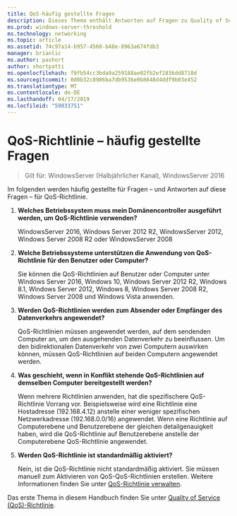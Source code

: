 ```yaml
---
title: QoS-häufig gestellte Fragen
description: Dieses Thema enthält Antworten auf Fragen zu Quality of Service (QoS)-Richtlinie in Windows Server 2016.
ms.prod: windows-server-threshold
ms.technology: networking
ms.topic: article
ms.assetid: 74c97a14-b957-4568-b48e-8963a674fdb3
manager: brianlic
ms.author: pashort
author: shortpatti
ms.openlocfilehash: f9fb54cc3bda9a259188ae02fb2ef2836dd8718d
ms.sourcegitcommit: 0d0b32c8986ba7db9536e0b8648d4ddf9b03e452
ms.translationtype: MT
ms.contentlocale: de-DE
ms.lasthandoff: 04/17/2019
ms.locfileid: "59833751"
---
```

# <a name="qos-policy-frequently-asked-questions"></a>QoS-Richtlinie – häufig gestellte Fragen

>Gilt für: WindowsServer (Halbjährlicher Kanal), WindowsServer 2016

Im folgenden werden häufig gestellte für Fragen – und Antworten auf diese Fragen – für QoS-Richtlinie.
  
1.  **Welches Betriebssystem muss mein Domänencontroller ausgeführt werden, um QoS-Richtlinie verwenden?**
  
     WindowsServer 2016, Windows Server 2012 R2, WindowsServer 2012, Windows Server 2008 R2 oder WindowsServer 2008

2.  **Welche Betriebssysteme unterstützen die Anwendung von QoS-Richtlinie für den Benutzer oder Computer?**

     Sie können die QoS-Richtlinien auf Benutzer oder Computer unter Windows Server 2016, Windows 10, Windows Server 2012 R2, Windows 8.1, Windows Server 2012, Windows 8, Windows Server 2008 R2, Windows Server 2008 und Windows Vista anwenden.

3.  **Werden QoS-Richtlinien werden zum Absender oder Empfänger des Datenverkehrs angewendet?**

     QoS-Richtlinien müssen angewendet werden, auf dem sendenden Computer an, um den ausgehenden Datenverkehr zu beeinflussen. Um den bidirektionalen Datenverkehr von zwei Computern auswirken können, müssen QoS-Richtlinien auf beiden Computern angewendet werden.

4.  **Was geschieht, wenn in Konflikt stehende QoS-Richtlinien auf demselben Computer bereitgestellt werden?**  
  
     Wenn mehrere Richtlinien anwenden, hat die spezifischere QoS-Richtlinie Vorrang vor. Beispielsweise wird eine Richtlinie eine Hostadresse (192.168.4.12) anstelle einer weniger spezifischen Netzwerkadresse (192.168.0.0/16) angewendet. Wenn eine Richtlinie auf Computerebene und Benutzerebene der gleichen detailgenauigkeit haben, wird die QoS-Richtlinie auf Benutzerebene anstelle der Computerebene QoS-Richtlinie angewendet. 

5.  **Werden QoS-Richtlinie ist standardmäßig aktiviert?**

     Nein, ist die QoS-Richtlinie nicht standardmäßig aktiviert. Sie müssen manuell zum Aktivieren von QoS-QoS-Richtlinien erstellen.  Weitere Informationen finden Sie unter [QoS-Richtlinie verwalten](qos-policy-manage.md).

Das erste Thema in diesem Handbuch finden Sie unter [Quality of Service (QoS)-Richtlinie](qos-policy-top.md).
